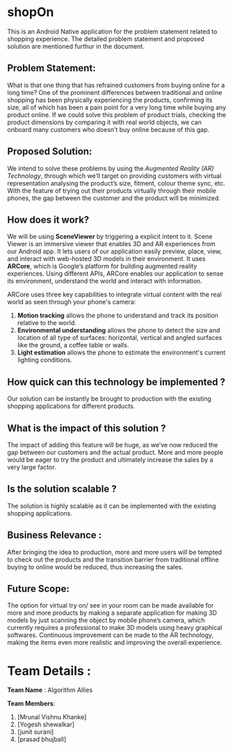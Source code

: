 # shopOn
This is an Android Native application  for the problem statement related to shopping experience. The detailed problem statement and proposed solution are mentioned furthur in the document.  


## Problem Statement:
What is that one thing that has refrained customers from buying online for a long time? One of the prominent differences between traditional and online shopping has been physically experiencing the products, confirming its size, all of which has been a pain point for a very long time while buying any product online. If we could solve this problem of product trials, checking the product dimensions by comparing it with real world objects, we can onboard many customers who doesn’t buy online because of this gap.

## Proposed Solution:
We intend to solve these problems by using the _Augmented Reality (AR) Technology_, through which we’ll target on providing customers with virtual representation analysing the product’s size, fitment, colour theme sync, etc. With the feature of trying out their products virtually through their mobile phones, the gap between the customer and the product will be minimized.


## How does it work?
We will be using **SceneViewer** by triggering a explicit intent to it. 
Scene Viewer is an immersive viewer that enables 3D and AR experiences from our Android app. It lets users of our application easily preview, place, view, and interact with web-hosted 3D models in their environment. It uses **ARCore**, which is Google’s platform for building augmented reality experiences. Using different APIs, ARCore enables our application to sense its environment, understand the world and interact with information.

ARCore uses three key capabilities to integrate virtual content with the real world as seen through your phone's camera:
1. **Motion tracking** allows the phone to understand and track its position relative to the world.
2. **Environmental understanding** allows the phone to detect the size and location of all type of surfaces: horizontal, vertical and angled surfaces like the ground, a coffee table or walls.
3. **Light estimation** allows the phone to estimate the environment's current lighting conditions.

## How quick can this technology be implemented ?
Our solution can be instantly be brought to production with the existing shopping applications for different products.

## What is the impact of this solution ?
The impact of adding this feature will be huge, as we’ve now reduced the gap between our customers and the actual product. More and more people would be eager to try the product and ultimately increase the sales by a very large factor.

## Is the solution scalable ?
The solution is highly scalable as it can be implemented with the existing shopping applications.

## Business Relevance :
After bringing the idea to production, more and more users will be tempted to check out the products and the transition barrier from traditional offline buying to online would be reduced, thus increasing the sales.




## Future Scope:
The option for virtual try on/ see in your room can be made available for more and more products by making a separate application for making 3D models by just scanning the object by mobile phone’s camera, which currently requires a professional to make 3D models using heavy graphical softwares. Continuous improvement can be made to the AR technology, making the items even more realistic and improving the overall experience.

# Team Details :
**Team Name** : Algorithm Allies

**Team Members**:
1. [Mrunal Vishnu Khanke]
2. [Yogesh shewalkar]
3. [junit surani]
4. [prasad bhujball]
